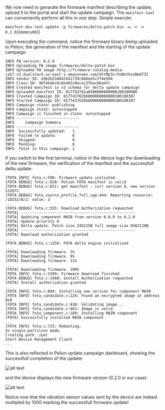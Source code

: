 We now need to genarate the firmware manifest describing the update, upload it to the portal and start the update campaign. The `manifest-tool` can conveniently perform all this in one step. Simple execute:

`manifest-dev-tool update -p firmwares/delta-patch.bin -w -n -v 0.2.0`{{execute}}
    
Upon executing the command, notice the firmware binary being uploaded to Pelion, the generation of the manifest and the starting of the update campaign: 

```
INFO FW version: 0.2.0
INFO Uploading FW image firmwares/delta-patch.bin
INFO Uploaded FW image http://firmware-catalog-media-ca57.s3.dualstack.us-east-1.amazonaws.com/UttMp3crVuNntkxuNobTZI
INFO Vendor-ID: d3b2b23d842441739c666ee5cf74e594
INFO Class-ID: 90f4bdec6c0e483c8ecec3fbec8ba4fc
INFO Created manifest in v3 schema for delta update campaign
INFO Uploaded manifest ID: 017743762a0400000000000100100006
INFO Created Campaign ID: 017743762bb800000000000100100387
INFO Started Campaign ID: 017743762bb800000000000100100387
INFO Campaign state: publishing
INFO Campaign state: autostopped
INFO Campaign is finished in state: autostopped
INFO ----------------------------
INFO     Campaign Summary 
INFO ----------------------------
INFO  Successfully updated:   1
INFO  Failed to update:       0
INFO  Skipped:                0
INFO  Pending:                0
INFO  Total in this campaign: 1
```

If you switch to the first terminal, notice in the device logs the downloading of the new firmware, the verification of the manifest and the successfull delta update: 

```
[FOTA INFO] fota.c:596: Firmware update initiated.
[FOTA DEBUG] fota.c:628: Pelion FOTA manifest is valid
[FOTA DEBUG] fota.c:651: get manifest : curr version 0, new version 131072 
[FOTA DEBUG] fota_source_profile_full.cpp:444: Reporting resource: /10252/0/2: value: 3
...
[FOTA DEBUG] fota.c:555: Download Authorization requested
[FOTA] ---------------------------------------------------
[FOTA] Updating component MAIN from version 0.0.0 to 0.2.0
[FOTA] Update priority 0
[FOTA] Delta update. Patch size 245215B full image size 6562120B
[FOTA] ---------------------------------------------------
[FOTA] Download authorization granted
...
[FOTA DEBUG] fota.c:1258: FOTA delta engine initialized
...
[FOTA] Downloading firmware. 3%
[FOTA] Downloading firmware. 9%
[FOTA] Downloading firmware. 11%
...
[FOTA] Downloading firmware. 100%
[FOTA INFO] fota.c:1509: Firmware download finished
[FOTA DEBUG] fota.c:1460: Install Authorization requested
[FOTA] Install authorization granted
...
[FOTA INFO] fota.c:804: Installing new version for component MAIN
[FOTA INFO] fota_candidate.c:224: Found an encrypted image at address 0x0
[FOTA INFO] fota_candidate.c:416: Validating image...
[FOTA INFO] fota_candidate.c:461: Image is valid.
[FOTA INFO] fota_component.c:189: Installing MAIN component
[FOTA] Successfully installed MAIN component
...
[FOTA INFO] fota.c:725: Rebooting.
In single-partition mode.
Creating path ./pal
Start Device Management Client
...
```

This is also reflected in Pelion update campaign dashboard, showing the successfull completion of the update:

![alt text](https://i.ibb.co/bPyvFw8/portal-campaign-dashboard.png "Plus")

and the device displays the new firmware version (0.2.0 in our case):

![alt text](https://i.ibb.co/dp1fMYf/device-fw-version.png "Plus")

Notice now that the vibration sensor values sent by the device are indeed multipled by 1000 marking the successfull firmware update!